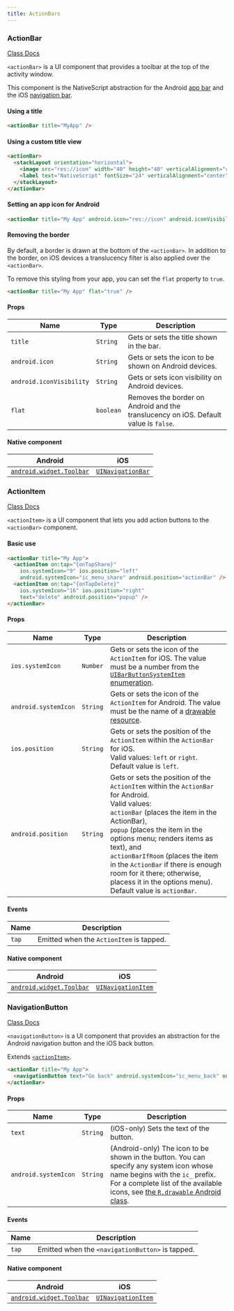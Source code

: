 ```yaml
---
title: ActionBars
---
```


### ActionBar

<div class="nsref"><a title="NativeScript Documentation" href="https://docs.nativescript.org/api-reference/classes/_ui_action_bar_.actionbar">Class Docs</a></div>

`<actionBar>` is a UI component that provides a toolbar at the top of the activity window.

This component is the NativeScript abstraction for the Android [app bar](https://developer.android.com/training/appbar/) and the iOS [navigation bar](https://developer.apple.com/design/human-interface-guidelines/ios/bars/navigation-bars/).


#### Using a title

```html
<actionBar title="MyApp" />
```

#### Using a custom title view

```html
<actionBar>
  <stackLayout orientation="horizontal">
    <image src="res://icon" width="40" height="40" verticalAlignment="center" />
    <label text="NativeScript" fontSize="24" verticalAlignment="center" />
  </stackLayout>
</actionBar>
```

#### Setting an app icon for Android

```html
<actionBar title="My App" android.icon="res://icon" android.iconVisibility="always" />
```

#### Removing the border

By default, a border is drawn at the bottom of the `<actionBar>`. In addition to the border, on iOS devices a translucency filter is also applied over the `<actionBar>`.

To remove this styling from your app, you can set the `flat` property to `true`.

```html
<actionBar title="My App" flat="true" />
```

#### Props

| Name | Type | Description |
|------|------|-------------|
| `title` | `String` | Gets or sets the title shown in the bar.
| `android.icon` | `String` | Gets or sets the icon to be shown on Android devices.
| `android.iconVisibility` | `String` | Gets or sets icon visibility on Android devices.
| `flat` | `boolean` | Removes the border on Android and the translucency on iOS. Default value is `false`.

#### Native component

| Android | iOS |
|---------|-----|
| [`android.widget.Toolbar`](https://developer.android.com/reference/android/widget/Toolbar.html)	| [`UINavigationBar`](https://developer.apple.com/documentation/uikit/uinavigationbar)


### ActionItem

<div class="nsref"><a title="NativeScript Documentation" href="https://docs.nativescript.org/api-reference/classes/_ui_action_bar_.actionitem">Class Docs</a></div>

`<actionItem>` is a UI component that lets you add action buttons to the `<actionBar>` component.


#### Basic use

```html
<actionBar title="My App">
  <actionItem on:tap="{onTapShare}"
    ios.systemIcon="9" ios.position="left"
    android.systemIcon="ic_menu_share" android.position="actionBar" />
  <actionItem on:tap="{onTapDelete}"
    ios.systemIcon="16" ios.position="right"
    text="delete" android.position="popup" />
</actionBar>
```

#### Props

| Name | Type | Description |
|------|------|-------------|
| `ios.systemIcon` | `Number` | Gets or sets the icon of the `ActionItem` for iOS. The value must be a number from the [`UIBarButtonSystemItem` enumeration](https://developer.apple.com/library/ios/documentation/UIKit/Reference/UIBarButtonItem_Class/#//apple_ref/c/tdef/UIBarButtonSystemItem).
| `android.systemIcon` | `String` | Gets or sets the icon of the `ActionItem` for Android. The value must be the name of a [drawable resource](https://developer.android.com/reference/android/R.drawable).
| `ios.position` | `String` | Gets or sets the position of the `ActionItem` within the `ActionBar` for iOS.<br/>Valid values: `left` or `right`.<br/>Default value is `left`.
| `android.position` | `String` | Gets or sets the position of the `ActionItem` within the `ActionBar` for Android.<br/>Valid values:<br/>`actionBar` (places the item in the ActionBar),<br/>`popup` (places the item in the options menu; renders items as text), and<br/>`actionBarIfRoom` (places the item in the `ActionBar` if there is enough room for it there; otherwise, placess it in the options menu).<br/>Default value is `actionBar`.

#### Events

| Name | Description |
|------|-------------|
| `tap`| Emitted when the `ActionItem` is tapped.

#### Native component

| Android | iOS |
|---------|-----|
| [`android.widget.Toolbar`](https://developer.android.com/reference/android/widget/Toolbar.html) | [`UINavigationItem`](https://developer.apple.com/documentation/uikit/uinavigationitem)


### NavigationButton

<div class="nsref"><a title="NativeScript Documentation" href="https://docs.nativescript.org/api-reference/classes/_ui_action_bar_.navigationbutton">Class Docs</a></div>

`<navigationButton>` is a UI component that provides an abstraction for the Android navigation button and the iOS back button.

Extends [`<actionItem>`](docs#actionitem).


```html
<actionBar title="My App">
  <navigationButton text="Go back" android.systemIcon="ic_menu_back" on:tap="{goBack}" />
</actionBar>
```

#### Props

| Name | Type | Description |
|------|------|-------------|
| `text` | `String` | (iOS-only) Sets the text of the button.
| `android.systemIcon` | `String` | (Android-only) The icon to be shown in the button. You can specify any system icon whose name begins with the `ic_` prefix. For a complete list of the available icons, see [the `R.drawable` Android class](https://developer.android.com/reference/android/R.drawable.html).

#### Events

| Name | Description |
|------|-------------|
| `tap`| Emitted when the `<navigationButton>` is tapped.

#### Native component

| Android | iOS |
|---------|-----|
| [`android.widget.Toolbar`](https://developer.android.com/reference/android/widget/Toolbar.html) | [`UINavigationItem`](https://developer.apple.com/documentation/uikit/uinavigationitem)
